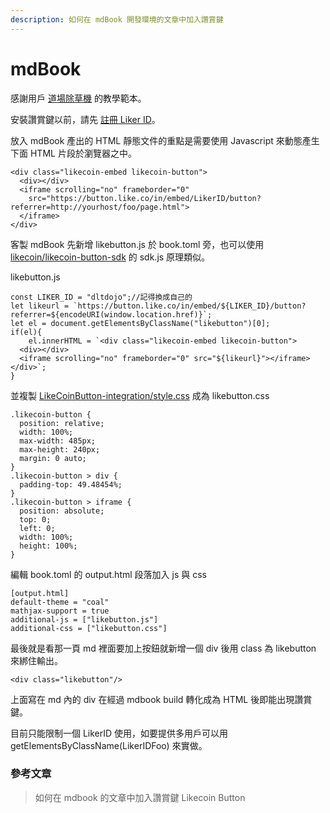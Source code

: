```yaml
---
description: 如何在 mdBook 開發環境的文章中加入讚賞鍵
---
```


# mdBook

感謝用戶 [道場除草機](https://dltdojo.github.io/taichu-crypto/dao/likecoin.html) 的教學範本。

安裝讚賞鍵以前，請先 [註冊 Liker ID](https://docs.like.co/v/zh/user-guide/liker-id/how-to-register-a-liker-id)。

放入 mdBook 產出的 HTML 靜態文件的重點是需要使用 Javascript 來動態產生下面 HTML 片段於瀏覽器之中。

```text
<div class="likecoin-embed likecoin-button">
  <div></div>
  <iframe scrolling="no" frameborder="0" 
    src="https://button.like.co/in/embed/LikerID/button?referrer=http://yourhost/foo/page.html">
  </iframe>
</div>
```

客製 mdBook 先新增 likebutton.js 於 book.toml 旁，也可以使用 [likecoin/likecoin-button-sdk](https://github.com/likecoin/likecoin-button-sdk) 的 sdk.js 原理類似。

likebutton.js

```text
const LIKER_ID = "dltdojo";//記得換成自己的
let likeurl = `https://button.like.co/in/embed/${LIKER_ID}/button?referrer=${encodeURI(window.location.href)}`;
let el = document.getElementsByClassName("likebutton")[0];
if(el){
    el.innerHTML = `<div class="likecoin-embed likecoin-button">
  <div></div>
  <iframe scrolling="no" frameborder="0" src="${likeurl}"></iframe>
</div>`;
}
```

 並複製 [LikeCoinButton-integration/style.css](https://github.com/likecoin/LikeCoinButton-integration/blob/master/web/style.css) 成為 likebutton.css

```text
.likecoin-button {
  position: relative;
  width: 100%;
  max-width: 485px;
  max-height: 240px;
  margin: 0 auto;
}
.likecoin-button > div {
  padding-top: 49.48454%;
}
.likecoin-button > iframe {
  position: absolute;
  top: 0;
  left: 0;
  width: 100%;
  height: 100%;
}
```

編輯 book.toml 的 output.html 段落加入 js 與 css

```text
[output.html]
default-theme = "coal"
mathjax-support = true
additional-js = ["likebutton.js"]
additional-css = ["likebutton.css"]
```

最後就是看那一頁 md 裡面要加上按鈕就新增一個 div 後用 class 為 likebutton 來綁住輸出。

```text
<div class="likebutton"/>
```

上面寫在 md 內的 div 在經過 mdbook build 轉化成為 HTML 後即能出現讚賞鍵。

目前只能限制一個 LikerID 使用，如要提供多用戶可以用 getElementsByClassName\(LikerIDFoo\) 來實做。

### 參考文章

> 如何在 mdbook 的文章中加入讚賞鍵 Likecoin Button

